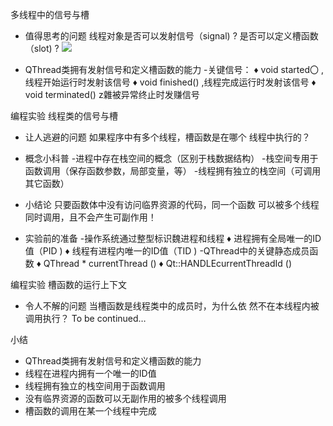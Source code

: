 多线程中的信号与槽

- 值得思考的问题
线程对象是否可以发射信号（signal) ?
是否可以定义槽函数（slot) ?
![](_v_images_/.png)

-  QThread类拥有发射信号和定义槽函数的能力
-关键信号：
♦ void started〇
,线程开始运行时发射该信号
♦ void finished()
,线程完成运行时发射该信号
♦ void terminated()
z雜被异常终止时发赚信号

编程实验 线程类的信号与槽


- 让人逃避的问题
如果程序中有多个线程，槽函数是在哪个
线程中执行的？

- 概念小科普
-进程中存在栈空间的概念（区别于栈数据结构）
-栈空间专用于函数调用（保存函数参数，局部变量，等）
-线程拥有独立的栈空间（可调用其它函数）

- 小结论
只要函数体中没有访问临界资源的代码，同一个函数
可以被多个线程同时调用，且不会产生可副作用！

- 实验前的准备
-操作系统通过整型标识魏进程和线程
♦ 进程拥有全局唯一的ID值（PID )
♦ 线程有进程内唯一的ID值（TID )
-QThread中的关键静态成员函数
♦ QThread * currentThread ()
♦ Qt::HANDLEcurrentThreadId ()

编程实验 槽函数的运行上下文

- 令人不解的问题
当槽函数是线程类中的成员时，为什么依
然不在本线程内被调用执行？
To be continued…

小结
-  QThread类拥有发射信号和定义槽函数的能力
- 线程在进程内拥有一个唯一的ID值
- 线程拥有独立的栈空间用于函数调用
- 没有临界资源的函数可以无副作用的被多个线程调用
- 槽函数的调用在某一个线程中完成
